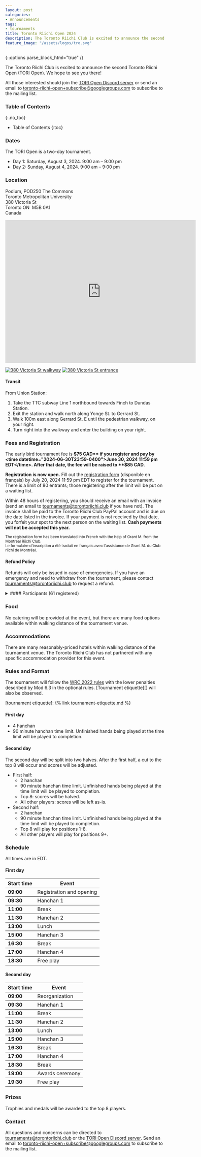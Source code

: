 ```yaml
---
layout: post
categories:
- Announcements
tags:
- tournaments
title: Toronto Riichi Open 2024
description: The Toronto Riichi Club is excited to announce the second Toronto Riichi Open (TORI Open). We hope to see you there!
feature_image: "/assets/logos/tro.svg"
---
```


{::options parse_block_html="true" /}

The Toronto Riichi Club is excited to announce the second Toronto Riichi Open (TORI Open). We hope to see you there!

All those interested should join the [TORI Open Discord server][] or send an email to [toronto-riichi-open+subscribe@googlegroups.com][] to subscribe to the mailing list.

[TORI Open Discord server]: https://discord.gg/XrhPZRwPMZ
[toronto-riichi-open+subscribe@googlegroups.com]: mailto:toronto-riichi-open@googlegroups.com

<!-- more -->

### Table of Contents
{:.no_toc}

* Table of Contents
{:toc}

### Dates

The TORI Open is a two-day tournament.

- Day 1: Saturday, August 3, 2024. 9:00 am – 9:00 pm
- Day 2: Sunday, August 4, 2024. 9:00 am – 9:00 pm

### Location

Podium, POD250 The Commons  
Toronto Metropolitan University  
380 Victoria St  
Toronto&nbsp;ON&nbsp;&nbsp;M5B&nbsp;0A1  
Canada

<div class="map"><iframe src="https://www.google.com/maps/embed?pb=!1m18!1m12!1m3!1d721.6204639204612!2d-79.38223997741962!3d43.658947498583004!2m3!1f0!2f0!3f0!3m2!1i1024!2i768!4f13.1!3m3!1m2!1s0x882b34b5519b1837%3A0x279e55d0d35a2c98!2s380%20Victoria%20St%2C%20Toronto%2C%20ON%20M5B%201W7!5e0!3m2!1sen!2sca!4v1712882596039!5m2!1sen!2sca" width="600" height="450" style="border:0;" allowfullscreen="" loading="lazy" referrerpolicy="no-referrer-when-downgrade"></iframe></div>

[![380 Victoria St walkway](/assets/tro/2024/380-victoria-walkway.720.jpg)](/assets/tro/2024/380-victoria-walkway.jpg)
[![380 Victoria St entrance](/assets/tro/2024/380-victoria-entrance.720.jpg)](/assets/tro/2024/380-victoria-entrance.jpg)

#### Transit

From Union Station:

1. Take the TTC subway Line 1 northbound towards Finch to Dundas Station.
2. Exit the station and walk north along Yonge St. to Gerrard St.
3. Walk 100m east along Gerrard St. E until the pedestrian walkway, on your right.
4. Turn right into the walkway and enter the building on your right.

### Fees and Registration

The early bird tournament fee is **$75 CAD** if you register and pay by <time datetime="2024-06-30T23:59-0400">June 30, 2024 11:59 pm EDT</time>. After that date, the fee will be raised to **$85 CAD**.

**Registration is now open.** Fill out the [registration form][] (disponible en français) by <time datetime="2024-07-20T23:59-0400">July 20, 2024 11:59 pm EDT</time> to register for the tournament. There is a limit of 80 entrants; those registering after the limit will be put on a waiting list.

[registration form]: https://forms.gle/xdjyXYTmt8hJQSbF6

Within 48 hours of registering, you should receive an email with an invoice (send an email to [tournaments@torontoriichi.club][] if you have not). The invoice shall be paid to the Toronto Riichi Club PayPal account and is due on the date listed in the invoice. If your payment is not received by that date, you forfeit your spot to the next person on the waiting list. **Cash payments will not be accepted this year.**

[tournaments@torontoriichi.club]: mailto:tournaments@torontoriichi.club

<small>The registration form has been translated into French with the help of Grant M. from the Montreal Riichi Club.  
Le formulaire d'inscription a été traduit en français avec l'assistance de Grant M. du Club riichi de Montréal.</small>

#### Refund Policy

Refunds will only be issued in case of emergencies. If you have an emergency and need to withdraw from the tournament, please contact [tournaments@torontoriichi.club][] to request a refund.

<details style="margin-top: 1em;">

<summary>
#### Participants (61 registered)
</summary>

<div class="table-container">


| Name | Club/Region |
|-|-|
| ABW | Toronto Riichi Club (TORI) |
| Alexander A. | Toronto Riichi Club (TORI) |
| Alexis Horizon | Toronto Riichi Club (TORI) |
| Alexxa D. | Riichi Nomi NYC |
| Alyssa T. | Toronto Riichi Club (TORI) |
| Andrew S. | Southeastern Michigan Riichi |
| Ariel Li | Toronto Riichi Club (TORI) |
| Catherine T. | Toronto Riichi Club (TORI) |
| Cole T. | Hammergirl Anime Mahjong |
| Dennis K. | Toronto Riichi Club (TORI) |
| Ding | Toronto Riichi Club (TORI) |
| Edwin M. | Ontario, Canada |
| Eric Z. | Toronto Riichi Club (TORI) |
| Estey G. | Hammergirl Anime Mahjong |
| Frank W. | Toronto Riichi Club (TORI) |
| GODZ | Toronto Riichi Club (TORI) |
| Grant M. | Montreal Riichi Club |
| Harrison C. | Toronto Riichi Club (TORI) |
| Harry H | Toronto Riichi Club (TORI) |
| Henry V. | Toronto Riichi Club (TORI) |
| Hue C. | Ontario, Canada |
| Jason Q | Riichi Nomi NYC |
| Jersey Mike | Riichi Nomi NYC |
| Jim Y. | Toronto Riichi Club (TORI) |
| John C. | Toronto Riichi Club (TORI) |
| Joseph M. | Toronto Riichi Club (TORI) |
| Justin G. | Ontario, Canada |
| Kaori | Toronto Riichi Club (TORI) |
| *Kevin L. | Toronto Riichi Club (TORI)* |
| Kinyan | Seattle Riichi Mahjong Club |
| Leo Z. | Toronto Riichi Club (TORI) |
| Loïc R. | Montreal Riichi Club |
| Luke M. | Hammergirl Anime Mahjong |
| Lynette D. | Toronto Riichi Club (TORI) |
| MS L. | Pacific Mahjong League (PML) |
| Marc-Laurent F. | Montreal Riichi Club |
| Mark T. | Toronto Riichi Club (TORI) |
| Max S. | Greater Cincinnati Riichi Mahjong |
| Melvin P. | Riichi Nomi NYC |
| Michael H. | Toronto Riichi Club (TORI) |
| Michael M. | Toronto Riichi Club (TORI) |
| *Miguel C.* | *Toronto Riichi Club (TORI)* |
| Neil C. | Riichi Nomi NYC |
| Paul C. | Toronto Riichi Club (TORI) |
| Paul C.-R. | Ottawa, Canada |
| Philippe O. | Montreal Riichi Club |
| Pio Y | Riichi Nomi NYC |
| Pokey | Toronto Riichi Club (TORI) |
| Rob C. | Toronto Riichi Club (TORI) |
| Ryan N. | Toronto Riichi Club (TORI) |
| *Ruitao Z.* | *Toronto Riichi Club (TORI)* |
| Samuel | Toronto Riichi Club (TORI) |
| Sylvie B. | Snake Shack |
| Toshihiro S. | Ottawa, Canada |
| Ty K. | RIT Nine Gates |
| Vincent Shao | Toronto Riichi Club (TORI) |
| Vincent Z. | Toronto Riichi Club (TORI) |
| Vivian | Toronto Riichi Club (TORI) |
| Wrath | Ontario, Canada |
| Yvette W. | Toronto, Canada |
| tusooa | Toronto Riichi Club (TORI) |

</div>

</details>

### Food

No catering will be provided at the event, but there are many food options available within walking distance of the tournament venue.

### Accommodations

There are many reasonably-priced hotels within walking distance of the tournament venue. The Toronto Riichi Club has not partnered with any specific accommodation provider for this event.

### Rules and Format

The tournament will follow the [WRC 2022 rules][] with the lower penalties described by Mod 6.3 in the optional rules.
[Tournament etiquette][] will also be observed.

[WRC 2022 rules]: https://www.worldriichi.org/wrc-rules
[tournament etiquette]: {% link tournament-etiquette.md %}

#### First day

- 4 hanchan
- 90 minute hanchan time limit. Unfinished hands being played at the time limit will be played to completion.

#### Second day

The second day will be split into two halves. After the first half, a cut to the top 8 will occur and scores will be adjusted.

- First half:
  - 2 hanchan
  - 90 minute hanchan time limit. Unfinished hands being played at the time limit will be played to completion.
  - Top 8: scores will be halved.
  - All other players: scores will be left as-is.
- Second half:
  - 2 hanchan
  - 90 minute hanchan time limit. Unfinished hands being played at the time limit will be played to completion.
  - Top 8 will play for positions 1-8.
  - All other players will play for positions 9+.

### Schedule

All times are in EDT.

#### First day

<div class="table-container">

| Start time | Event
|------------|--------------------------
| **09:00**  | Registration and opening
| **09:30**  | Hanchan 1
| **11:00**  | Break
| **11:30**  | Hanchan 2
| **13:00**  | Lunch
| **15:00**  | Hanchan 3
| **16:30**  | Break
| **17:00**  | Hanchan 4
| **18:30**  | Free play

</div>

#### Second day

<div class="table-container">

| Start time | Event
|------------|--------------------------
| **09:00**  | Reorganization
| **09:30**  | Hanchan 1
| **11:00**  | Break
| **11:30**  | Hanchan 2
| **13:00**  | Lunch
| **15:00**  | Hanchan 3
| **16:30**  | Break
| **17:00**  | Hanchan 4
| **18:30**  | Break
| **19:00**  | Awards ceremony
| **19:30**  | Free play

</div>

### Prizes

Trophies and medals will be awarded to the top 8 players.

### Contact

All questions and concerns can be directed to [tournaments@torontoriichi.club][] or the [TORI Open Discord server][].
Send an email to [toronto-riichi-open+subscribe@googlegroups.com][] to subscribe to the mailing list.

<style>
  #markdown-toc ul {
    padding-top: 0;
    margin-bottom: 0;
  }

  .table-container {
    margin-bottom: 1em;
  }

  .table-container table {
    table-layout: fixed;
  }

  .table-container tr + tr {
    border-top: 1px solid #242424;
  }

  summary {
    display: list-item;
  }

  summary h4 {
    display: inline-block;
  }
</style>

